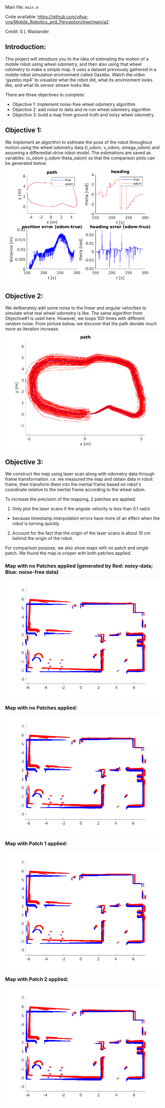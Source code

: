 Main file: `main.m`

Code available: https://github.com/yAya-yns/Mobile_Robotics_and_Perception/tree/main/a2

Credit: S L Waslander

## Introduction: ##
This project will introduce you to the idea of estimating the motion of a mobile robot using wheel odometry, and then also using that wheel odometry to make a simple map.  It uses a dataset previously gathered in a mobile robot simulation environment called Gazebo. Watch the video 'gazebo.mp4' to visualize what the robot did, what its environment looks like, and what its sensor stream looks like.

There are three objectives to complete:
  - Objective 1: Implement noise-free wheel odometry algorithm
  - Objective 2: add noise to data and re-run wheel odometry algorithm
  - Objective 3: build a map from ground truth and noisy wheel odometry

## Objective 1: ##
We implement an algorithm to estimate the pose of the robot throughout motion using the wheel odometry data (t_odom, v_odom, omega_odom) and assuming a differential-drive robot model. The estimations are saved as variables: (x_odom y_odom theta_odom) so that the comparison plots can be generated below: 
![Alt text](/a2/q1.png "Noise Free Odometry vs Ground-truth")


## Objective 2: ##
We deliberately add some noise to the linear and angular velocities to simulate what real wheel odometry is like. The same algorithm from Objective#1 is used here. However, we loops 100 times with different random noise. From picture below, we discover that the path deviate much more as iteration increase.
![Alt text](/a2/q2.png "Noise added path with 100 iterations")


## Objective 3: ##
We construct the map using laser scan along with odometry data through frame transformation. i.e. we measured the map and obtain data in robot frame, then transform them into the inertial frame based on robot's coordinate relative to the inertial frame according to the wheel odom. 

To increase the precision of the mapping, 2 patches are applied:
1. Only plot the laser scans if the angular velocity is less than 0.1 rad/s
  - because timestamp interpolation errors have more of an effect when the robot is turning quickly.
2. Account for the fact that the origin of the laser scans is about 10 cm behind the origin of the robot.

For comparison purpose, we also show maps with no patch and single patch. We found the map is crisper with both patches applied. 

### Map with no Patches applied (generated by Red: noisy-data; Blue: noise-free data)
![Alt text](/a2/q3_w_patch1and2.png "Map with both Patch applied")

### Map with no Patches applied:
![Alt text](/a2/q3_no_patches.png "Map with no Patch applied")
### Map with Patch 1 applied:
![Alt text](/a2/q3_w_patch1.png "Map with Patch 1 applied")
### Map with Patch 2 applied:
![Alt text](/a2/q3_w_patch2.png "Map with Patch 2 applied")
